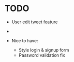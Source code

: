   <!-- - Users must be able to sign up. Without it, there is no way to login -->
  <!-- - To sign up, a user could have for example a name, last name, email, etc… -->
  <!-- - The user must be able to log in (cookie) -->
  <!-- - A user who is logged can create, delete, update a tweet. -->
  <!-- - A tweet can contain for example a title, description, and issue at epoch -->
  <!-- - A user should be able to logout -->
  <!-- - The system must prevent logged out users from accessing "protected" pages -->
  <!-- - A "protected" page is for example the one to create, update, or delete tweet -->
  <!-- - Have a navbar with "includes" -->
  <!-- - Make it look decent by "templating" -->
  <!-- - Use pyjwt to install and use JSON WEB TOKENS -->
  <!-- - Use a JSON Web TOKEN (JWT) in the cookie -->

# TODO

- User edit tweet feature
-

- Nice to have:
  - Style login & signup form
  - Password validation fix
